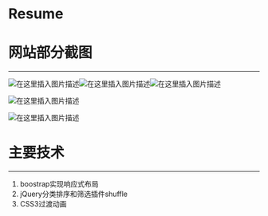 # Resume
#  网站部分截图
-------------------------------------------------------------------------------------------------

![在这里插入图片描述](https://img-blog.csdnimg.cn/20190301091901984.jpg)![在这里插入图片描述](https://img-blog.csdnimg.cn/20190301091925376.jpg)![在这里插入图片描述](https://img-blog.csdnimg.cn/20190301092237160.jpg)

![在这里插入图片描述](https://img-blog.csdnimg.cn/20190709110222841.png?x-oss-process=image/watermark,type_ZmFuZ3poZW5naGVpdGk,shadow_10,text_aHR0cHM6Ly9ibG9nLmNzZG4ubmV0L3FxXzQzMjA5OTkx,size_16,color_FFFFFF,t_70)

![在这里插入图片描述](https://img-blog.csdnimg.cn/20190709110211228.png?x-oss-process=image/watermark,type_ZmFuZ3poZW5naGVpdGk,shadow_10,text_aHR0cHM6Ly9ibG9nLmNzZG4ubmV0L3FxXzQzMjA5OTkx,size_16,color_FFFFFF,t_70)
# 主要技术
--------------------------------------------------------------------------------------
1. boostrap实现响应式布局
 2. jQuery分类排序和筛选插件shuffle
 3. CSS3过渡动画
